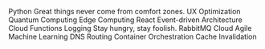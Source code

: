 Python Great things never come from comfort zones. UX Optimization Quantum Computing Edge Computing React Event-driven Architecture Cloud Functions Logging Stay hungry, stay foolish. RabbitMQ
Cloud Agile Machine Learning DNS Routing Container Orchestration Cache Invalidation
